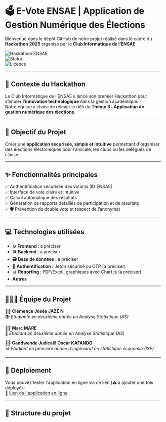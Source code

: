 # 🗳️ E-Vote ENSAE | Application de Gestion Numérique des Élections

Bienvenue dans le dépôt GitHub de notre projet réalisé dans le cadre du **Hackathon 2025** organisé par le **Club Informatique de l’ENSAE**.

![Hackathon ENSAE](https://img.shields.io/badge/Hackathon-ENSAE%202025-blue)  
![Statut](https://img.shields.io/badge/Statut-En%20développement-yellow)  
![Licence](https://img.shields.io/badge/Licence-MIT-green)

---

## 🧠 Contexte du Hackathon

Le Club Informatique de l’ENSAE a lancé son premier Hackathon pour stimuler l'**innovation technologique** dans la gestion académique.  
Notre équipe a choisi de relever le défi du **Thème 3 : Application de gestion numérique des élections**.

---

## 🎯 Objectif du Projet

Créer une **application sécurisée, simple et intuitive** permettant d'organiser des élections électroniques pour l’amicale, les clubs ou les délégués de classe.

---

## ✨ Fonctionnalités principales

✅ Authentification sécurisée des votants (ID ENSAE)  
✅ Interface de vote claire et intuitive  
✅ Calcul automatique des résultats  
✅ Génération de rapports détaillés de participation et de résultats  
✅ 🛡️ Prévention du double vote et respect de l’anonymat

---

## 💻 Technologies utilisées

- ⚙️ **Frontend** : a préciser
- 🛠️ **Backend** : a préciser
- 🗃️ **Base de données** : a préciser
- 🔐 **Authentification** : Jeton sécurisé ou OTP (a préciser)
- 📊 **Reporting** : PDF/Excel, graphiques avec Chart.js (a préciser)
- **Autres**

---

## 🧑‍🤝‍🧑 Équipe du Projet

👩‍💻 **Clémence Josée JAZE N**  
📚 *Etudiante en deuxième année en Analyse Statistique (AS)*

👨‍💻 **Marc MARE**  
🎨 *Etudiant en deuxième année en Analyse Statistique (AS)*

👨‍💻 **Gandwende Judicaël Oscar KAFANDO**  
📊 *Etudiant en première année d'ingéniorat en statistique économie (ISE)*

---

## 🚀 Déploiement

Vous pouvez tester l'application en ligne via ce lien (⚠️ à ajouter une fois déployé) :  
🔗 [Lien de l'application en ligne](#)

---

## 📂 Structure du projet

